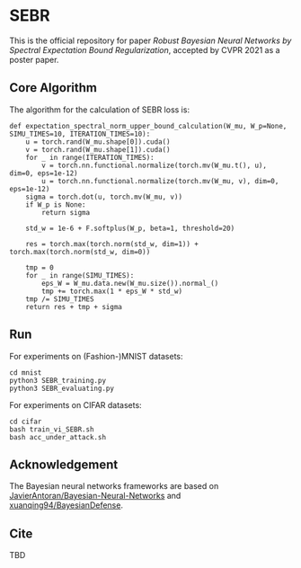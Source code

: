 # SEBR
This is the official repository for paper *Robust Bayesian Neural Networks by Spectral Expectation Bound Regularization*, accepted by CVPR 2021 as a poster paper.

## Core Algorithm

The algorithm for the calculation of SEBR loss is:

    def expectation_spectral_norm_upper_bound_calculation(W_mu, W_p=None, SIMU_TIMES=10, ITERATION_TIMES=10):
        u = torch.rand(W_mu.shape[0]).cuda()
        v = torch.rand(W_mu.shape[1]).cuda()
        for _ in range(ITERATION_TIMES):
            v = torch.nn.functional.normalize(torch.mv(W_mu.t(), u), dim=0, eps=1e-12)
            u = torch.nn.functional.normalize(torch.mv(W_mu, v), dim=0, eps=1e-12)
        sigma = torch.dot(u, torch.mv(W_mu, v))
        if W_p is None:
            return sigma

        std_w = 1e-6 + F.softplus(W_p, beta=1, threshold=20)

        res = torch.max(torch.norm(std_w, dim=1)) + torch.max(torch.norm(std_w, dim=0))

        tmp = 0
        for _ in range(SIMU_TIMES):
            eps_W = W_mu.data.new(W_mu.size()).normal_()
            tmp += torch.max(1 * eps_W * std_w)
        tmp /= SIMU_TIMES
        return res + tmp + sigma

## Run

For experiments on (Fashion-)MNIST datasets:

    cd mnist
    python3 SEBR_training.py
    python3 SEBR_evaluating.py

For experiments on CIFAR datasets:

    cd cifar
    bash train_vi_SEBR.sh
    bash acc_under_attack.sh

## Acknowledgement

The Bayesian neural networks frameworks are based on [JavierAntoran/Bayesian-Neural-Networks](https://github.com/JavierAntoran/Bayesian-Neural-Networks) and [xuanqing94/BayesianDefense](https://github.com/xuanqing94/BayesianDefense). 

## Cite

TBD
